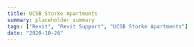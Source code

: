 ```yaml
---
title: UCSB Storke Apartments
summary: placeholder summary
tags: ["Revit", "Revit Support", "UCSB Storke Apartments"]
date: "2020-10-26"
---
```

